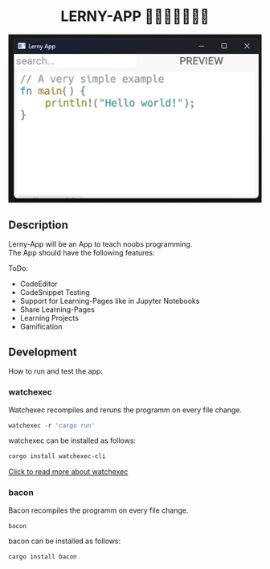 <div align="center">

# LERNY-APP 📖👨🏼‍💻👩🏿‍💻

![a snapshot picture of the application](./SnapshotImage.jpg "SnapShot 08.October.2022")

</div>

## Description
Lerny-App will be an App to teach noobs programming.<br>
The App should have the following features:

ToDo:
- CodeEditor
- CodeSnippet Testing
- Support for Learning-Pages like in Jupyter Notebooks
- Share Learning-Pages
- Learning Projects
- Gamification

## Development
How to run and test the app:

### <b>watchexec</b>
Watchexec recompiles and reruns the programm on every file change.
```powershell
watchexec -r 'cargo run'
```
watchexec can be installed as follows:
```powershell
cargo install watchexec-cli
```
[Click to read more about watchexec](https://crates.io/crates/watchexec-cli)
### <b>bacon</b>
Bacon recompiles the programm on every file change.
```powershell
bacon
```
bacon can be installed as follows:
```powershell
cargo install bacon
```


